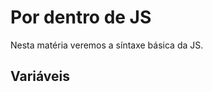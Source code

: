 Por dentro de JS
================

Nesta matéria veremos a síntaxe básica da JS.


Variáveis
---------

